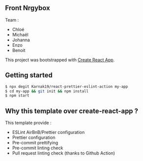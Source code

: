 ## Front Nrgybox

Team : 
- Chloé
- Michaël
- Johanna
- Enzo
- Benoit

This project was bootstrapped with [Create React App](https://github.com/facebook/create-react-app).

## Getting started

```bash
$ npx degit Karnak19/react-prettier-eslint-action my-app
$ cd my-app && git init && npm install
$ npm start
```

## Why this template over create-react-app ?

This template provide :

- ESLint AirBnB/Prettier configuration
- Prettier configuration
- Pre-commit prettifying
- Pre-commit linting check
- Pull request linting check (thanks to Github Action)
